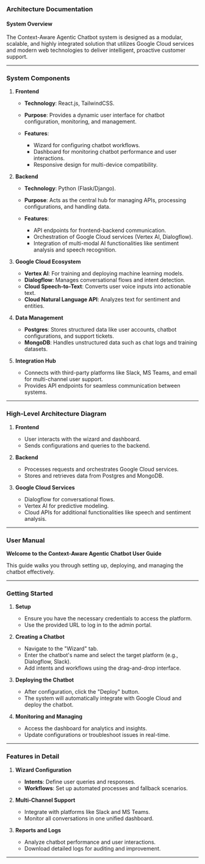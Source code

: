 ### Architecture Documentation

#### **System Overview**

The Context-Aware Agentic Chatbot system is designed as a modular, scalable, and highly integrated solution that utilizes Google Cloud services and modern web technologies to deliver intelligent, proactive customer support.

---

### **System Components**

1. **Frontend**

   * **Technology**: React.js, TailwindCSS.
   * **Purpose**: Provides a dynamic user interface for chatbot configuration, monitoring, and management.
   * **Features**:

     * Wizard for configuring chatbot workflows.
     * Dashboard for monitoring chatbot performance and user interactions.
     * Responsive design for multi-device compatibility.

2. **Backend**

   * **Technology**: Python (Flask/Django).
   * **Purpose**: Acts as the central hub for managing APIs, processing configurations, and handling data.
   * **Features**:

     * API endpoints for frontend-backend communication.
     * Orchestration of Google Cloud services (Vertex AI, Dialogflow).
     * Integration of multi-modal AI functionalities like sentiment analysis and speech recognition.

3. **Google Cloud Ecosystem**

   * **Vertex AI**: For training and deploying machine learning models.
   * **Dialogflow**: Manages conversational flows and intent detection.
   * **Cloud Speech-to-Text**: Converts user voice inputs into actionable text.
   * **Cloud Natural Language API**: Analyzes text for sentiment and entities.

4. **Data Management**

   * **Postgres**: Stores structured data like user accounts, chatbot configurations, and support tickets.
   * **MongoDB**: Handles unstructured data such as chat logs and training datasets.

5. **Integration Hub**

   * Connects with third-party platforms like Slack, MS Teams, and email for multi-channel user support.
   * Provides API endpoints for seamless communication between systems.

---

### **High-Level Architecture Diagram**

1. **Frontend**

   * User interacts with the wizard and dashboard.
   * Sends configurations and queries to the backend.

2. **Backend**

   * Processes requests and orchestrates Google Cloud services.
   * Stores and retrieves data from Postgres and MongoDB.

3. **Google Cloud Services**

   * Dialogflow for conversational flows.
   * Vertex AI for predictive modeling.
   * Cloud APIs for additional functionalities like speech and sentiment analysis.

---

### User Manual

**Welcome to the Context-Aware Agentic Chatbot User Guide**

This guide walks you through setting up, deploying, and managing the chatbot effectively.

---

### **Getting Started**

1. **Setup**

   * Ensure you have the necessary credentials to access the platform.
   * Use the provided URL to log in to the admin portal.

2. **Creating a Chatbot**

   * Navigate to the "Wizard" tab.
   * Enter the chatbot's name and select the target platform (e.g., Dialogflow, Slack).
   * Add intents and workflows using the drag-and-drop interface.

3. **Deploying the Chatbot**

   * After configuration, click the "Deploy" button.
   * The system will automatically integrate with Google Cloud and deploy the chatbot.

4. **Monitoring and Managing**

   * Access the dashboard for analytics and insights.
   * Update configurations or troubleshoot issues in real-time.

---

### **Features in Detail**

1. **Wizard Configuration**

   * **Intents**: Define user queries and responses.
   * **Workflows**: Set up automated processes and fallback scenarios.

2. **Multi-Channel Support**

   * Integrate with platforms like Slack and MS Teams.
   * Monitor all conversations in one unified dashboard.

3. **Reports and Logs**

   * Analyze chatbot performance and user interactions.
   * Download detailed logs for auditing and improvement.

---



